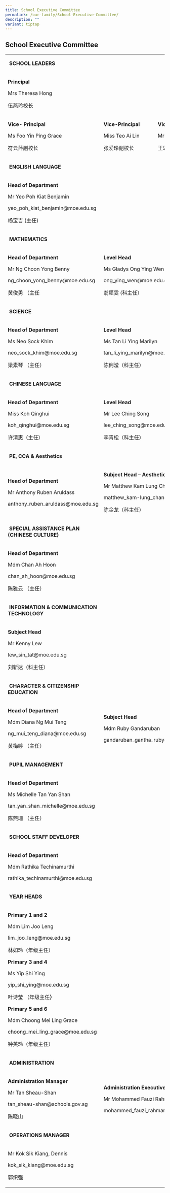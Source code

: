 ```yaml
---
title: School Executive Committee
permalink: /our-family/School-Executive-Committee/
description: ""
variant: tiptap
---
```

<h2><strong>School Executive Committee</strong></h2><table><tbody><tr><td rowspan="1" colspan="2"><p><strong>&nbsp;SCHOOL LEADERS</strong></p></td><td rowspan="1" colspan="1"><p></p></td><td rowspan="1" colspan="1"><p></p></td><td rowspan="1" colspan="1"><p></p></td></tr><tr><td rowspan="1" colspan="2"><p><strong>Principal</strong></p><p>Mrs Theresa Hong</p><p>伍燕玲校长&nbsp;</p></td><td rowspan="1" colspan="1"><p></p></td><td rowspan="1" colspan="1"><p></p></td><td rowspan="1" colspan="1"><p></p></td></tr><tr><td rowspan="1" colspan="1"><p><strong>Vice- Principal</strong></p><p>Ms Foo Yin Ping Grace</p><p>符云萍副校长</p></td><td rowspan="1" colspan="2"><p><strong>Vice-Principal</strong></p><p>Miss Teo Ai Lin</p><p>张爱玲副校长</p></td><td rowspan="1" colspan="1"><p><strong>Vice-Principal</strong></p><p>Mr Bryan Ong</p><p>王思聪副校长</p></td><td rowspan="1" colspan="1"><p></p></td></tr><tr><td rowspan="1" colspan="2"><p><strong>&nbsp;ENGLISH LANGUAGE</strong></p></td><td rowspan="1" colspan="1"><p></p></td><td rowspan="1" colspan="1"><p></p></td><td rowspan="1" colspan="1"><p></p></td></tr><tr><td rowspan="1" colspan="2"><p><strong>Head of Department</strong></p><p>Mr Yeo Poh Kiat Benjamin</p><p>yeo_poh_kiat_benjamin@moe.edu.sg</p><p>杨宝吉 (主任)</p></td><td rowspan="1" colspan="1"><p></p></td><td rowspan="1" colspan="1"><p></p></td><td rowspan="1" colspan="1"><p></p></td></tr><tr><td rowspan="1" colspan="2"><p>&nbsp;<strong>MATHEMATICS</strong></p></td><td rowspan="1" colspan="1"><p></p></td><td rowspan="1" colspan="1"><p></p></td><td rowspan="1" colspan="1"><p></p></td></tr><tr><td rowspan="1" colspan="1"><p><strong>Head of Department</strong></p><p>Mr Ng Choon Yong Benny</p><p>ng_choon_yong_benny@moe.edu.sg</p><p>黄俊勇 （主任</p></td><td rowspan="1" colspan="4"><p><strong>Level Head</strong></p><p>Ms Gladys Ong Ying Wen</p><p>ong_ying_wen@moe.edu.sg</p><p>翁颖雯 (科主任）</p></td></tr><tr><td rowspan="1" colspan="2"><p>&nbsp;<strong>SCIENCE</strong></p></td><td rowspan="1" colspan="1"><p></p></td><td rowspan="1" colspan="1"><p></p></td><td rowspan="1" colspan="1"><p></p></td></tr><tr><td rowspan="1" colspan="1"><p><strong>Head of Department</strong></p><p>Ms Neo Sock Khim</p><p>neo_sock_khim@moe.edu.sg</p><p>梁素琴 （主任）</p></td><td rowspan="1" colspan="4"><p><strong>Level Head</strong></p><p>Ms Tan Li Ying Marilyn</p><p>tan_li_ying_marilyn@moe.edu.sg</p><p>陈俐滢（科主任）</p></td></tr><tr><td rowspan="1" colspan="2"><p>&nbsp;<strong>CHINESE LANGUAGE</strong></p></td><td rowspan="1" colspan="1"><p></p></td><td rowspan="1" colspan="1"><p></p></td><td rowspan="1" colspan="1"><p></p></td></tr><tr><td rowspan="1" colspan="1"><p><strong>Head of Department</strong></p><p>Miss Koh Qinghui</p><p>koh_qinghui@moe.edu.sg</p><p>许清惠（主任）</p></td><td rowspan="1" colspan="4"><p><strong>Level Head</strong></p><p>Mr Lee Ching Song</p><p>lee_ching_song@moe.edu.sg</p><p>李青松（科主任）</p></td></tr><tr><td rowspan="1" colspan="2"><p>&nbsp;<strong>PE, CCA &amp; Aesthetics</strong></p></td><td rowspan="1" colspan="1"><p></p></td><td rowspan="1" colspan="1"><p></p></td><td rowspan="1" colspan="1"><p></p></td></tr><tr><td rowspan="1" colspan="1"><p><strong>Head of Department</strong></p><p>Mr Anthony Ruben Aruldass</p><p>anthony_ruben_aruldass@moe.edu.sg</p></td><td rowspan="1" colspan="4"><p><strong>Subject Head – Aesthetics</strong></p><p>Mr Matthew Kam Lung Chan</p><p>matthew_kam-lung_chan@moe.edu.sg</p><p>陈金龙（科主任）</p></td></tr><tr><td rowspan="1" colspan="2"><p>&nbsp;<strong>SPECIAL ASSISTANCE PLAN (CHINESE CULTURE)</strong></p></td><td rowspan="1" colspan="1"><p></p></td><td rowspan="1" colspan="1"><p></p></td><td rowspan="1" colspan="1"><p></p></td></tr><tr><td rowspan="1" colspan="2"><p><strong>Head of Department</strong></p><p>Mdm Chan Ah Hoon</p><p>chan_ah_hoon@moe.edu.sg</p><p>陈雅云 （主任）</p></td><td rowspan="1" colspan="1"><p></p></td><td rowspan="1" colspan="1"><p></p></td><td rowspan="1" colspan="1"><p></p></td></tr><tr><td rowspan="1" colspan="2"><p><strong>&nbsp;INFORMATION &amp; COMMUNICATION TECHNOLOGY</strong></p></td><td rowspan="1" colspan="1"><p></p></td><td rowspan="1" colspan="1"><p></p></td><td rowspan="1" colspan="1"><p></p></td></tr><tr><td rowspan="1" colspan="5"><p><strong>Subject Head</strong></p><p>Mr Kenny Lew</p><p>lew_sin_tat@moe.edu.sg</p><p>刘新达（科主任）</p></td></tr><tr><td rowspan="1" colspan="2"><p>&nbsp;<strong>CHARACTER &amp; CITIZENSHIP EDUCATION</strong></p></td><td rowspan="1" colspan="1"><p></p></td><td rowspan="1" colspan="1"><p></p></td><td rowspan="1" colspan="1"><p></p></td></tr><tr><td rowspan="1" colspan="1"><p><strong>Head of Department</strong></p><p>Mdm Diana Ng Mui Teng</p><p>ng_mui_teng_diana@moe.edu.sg</p><p>黄梅婷 （主任）</p></td><td rowspan="1" colspan="4"><p><strong>Subject Head</strong></p><p>Mdm Ruby Gandaruban</p><p>gandaruban_gantha_ruby@moe.edu.sg</p></td></tr><tr><td rowspan="1" colspan="2"><p><strong>&nbsp;PUPIL MANAGEMENT</strong></p></td><td rowspan="1" colspan="1"><p></p></td><td rowspan="1" colspan="1"><p></p></td><td rowspan="1" colspan="1"><p></p></td></tr><tr><td rowspan="1" colspan="2"><p><strong>Head of Department</strong></p><p>Ms Michelle Tan Yan Shan</p><p>tan_yan_shan_michelle@moe.edu.sg</p><p>陈燕珊 （主任）</p></td><td rowspan="1" colspan="1"><p></p></td><td rowspan="1" colspan="1"><p></p></td><td rowspan="1" colspan="1"><p></p></td></tr><tr><td rowspan="1" colspan="2"><p><strong>&nbsp;SCHOOL STAFF DEVELOPER</strong></p></td><td rowspan="1" colspan="1"><p></p></td><td rowspan="1" colspan="1"><p></p></td><td rowspan="1" colspan="1"><p></p></td></tr><tr><td rowspan="1" colspan="2"><p><strong>Head of Department</strong></p><p>Mdm Rathika Techinamurthi</p><p>rathika_techinamurthi@moe.edu.sg</p></td><td rowspan="1" colspan="1"><p></p></td><td rowspan="1" colspan="1"><p></p></td><td rowspan="1" colspan="1"><p></p></td></tr><tr><td rowspan="1" colspan="2"><p><strong>&nbsp;YEAR HEADS</strong></p></td><td rowspan="1" colspan="1"><p></p></td><td rowspan="1" colspan="1"><p></p></td><td rowspan="1" colspan="1"><p></p></td></tr><tr><td rowspan="1" colspan="2"><p><strong>Primary 1 and 2</strong></p><p>Mdm Lim Joo Leng</p><p>lim_joo_leng@moe.edu.sg</p><p>林如玲（年级主任）</p><p></p><p></p><p><strong>Primary 3 and 4</strong></p><p>Ms Yip Shi Ying</p><p>yip_shi_ying@moe.edu.sg</p><p>叶诗莹 （年级主任<strong>）</strong></p><p></p><p></p><p><strong>Primary 5 and 6</strong></p><p>Mdm Choong Mei Ling Grace</p><p>choong_mei_ling_grace@moe.edu.sg</p><p>钟美玲（年级主任）</p></td><td rowspan="1" colspan="1"><p></p></td><td rowspan="1" colspan="1"><p></p></td><td rowspan="1" colspan="1"><p></p></td></tr><tr><td rowspan="1" colspan="2"><p><strong>&nbsp;ADMINISTRATION</strong></p></td><td rowspan="1" colspan="1"><p></p></td><td rowspan="1" colspan="1"><p></p></td><td rowspan="1" colspan="1"><p></p></td></tr><tr><td rowspan="1" colspan="2"><p><strong>Administration Manager</strong></p><p>Mr Tan Sheau-Shan</p><p>tan_sheau-shan@schools.gov.sg</p><p>陈晓山</p></td><td rowspan="1" colspan="2"><p><strong>Administration Executive</strong></p><p>Mr Mohammed Fauzi Rahman</p><p>mohammed_fauzi_rahman@schools.gov.sg</p></td><td rowspan="1" colspan="1"><p></p></td></tr><tr><td rowspan="1" colspan="2"><p><strong>&nbsp;OPERATIONS MANAGER</strong></p></td><td rowspan="1" colspan="1"><p></p></td><td rowspan="1" colspan="1"><p></p></td><td rowspan="1" colspan="1"><p></p></td></tr><tr><td rowspan="1" colspan="2"><p>Mr Kok Sik Kiang, Dennis</p><p>kok_sik_kiang@moe.edu.sg</p><p>郭织强</p></td><td rowspan="1" colspan="1"><p></p></td><td rowspan="1" colspan="1"><p></p></td><td rowspan="1" colspan="1"><p></p></td></tr></tbody></table><p></p>